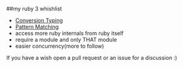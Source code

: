 ##my ruby 3 whishlist

- [Conversion Typing](https://github.com/doodzik/rubysierung)
- [Pattern Matching](https://github.com/doodzik/defp)
- access more ruby internals from ruby itself
- require a module and only THAT module
- easier concurrency(more to follow)


If you have a wish open a pull request or an issue for a discussion :)
